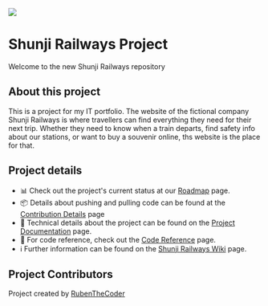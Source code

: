 ![](https://github.com/RubenTheCoder/Shunji-Railways/assets/130549492/cd254af5-d717-4145-851a-9f851abc20e2)

# Shunji Railways Project
Welcome to the new Shunji Railways repository

## About this project
This is a project for my IT portfolio.
The website of the fictional company Shunji Railways is where travellers can find everything they need for their next trip. Whether they need to know when a train departs, find safety info about our stations, or want to buy a souvenir online, ths website is the place for that.

## Project details
- 📊 Check out the project's current status at our [Roadmap](https://github.com/RubenTheCoder/Shunji-Railways/wiki/Roadmap) page.
- 📦 Details about pushing and pulling code can be found at the [Contribution Details](https://github.com/RubenTheCoder/Shunji-Railways/wiki/Contribution-Details) page
- 🔧 Technical details about the project can be found on the [Project Documentation](https://github.com/RubenTheCoder/Shunji-Railways/wiki/Project-Documentation) page.
- 📖 For code reference, check out the [Code Reference](https://github.com/RubenTheCoder/Shunji-Railways/wiki/Code-Reference) page.
- ℹ️ Further information can be found on the [Shunji Railways Wiki](https://github.com/RubenTheCoder/Shunji-Railways/wiki) page.

## Project Contributors
Project created by [RubenTheCoder](https://github.com/RubenTheCoder)
